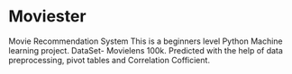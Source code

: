 # Moviester
Movie Recommendation System
This is a beginners level Python Machine learning project. DataSet- Movielens 100k. Predicted with the help of data preprocessing, pivot tables and Correlation Cofficient.
